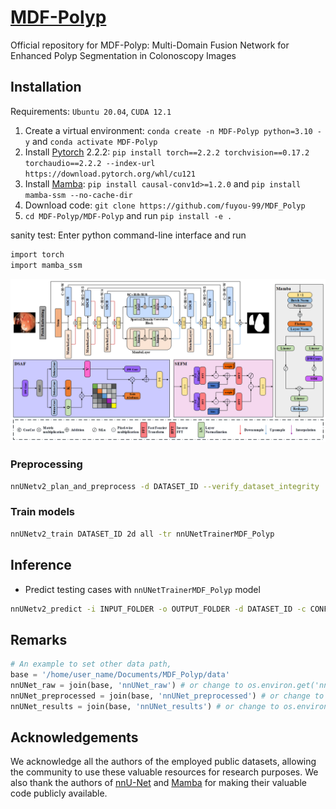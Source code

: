 # [MDF-Polyp](https://github.com/fuyou-99/MDF_Polyp)

Official repository for MDF-Polyp: Multi-Domain Fusion Network for Enhanced Polyp Segmentation in Colonoscopy Images

## Installation 

Requirements: `Ubuntu 20.04`, `CUDA 12.1`

1. Create a virtual environment: `conda create -n MDF-Polyp python=3.10 -y` and `conda activate MDF-Polyp `
2. Install [Pytorch](https://pytorch.org/get-started/previous-versions/#linux-and-windows-4) 2.2.2: `pip install torch==2.2.2 torchvision==0.17.2 torchaudio==2.2.2 --index-url https://download.pytorch.org/whl/cu121`
3. Install [Mamba](https://github.com/state-spaces/mamba): `pip install causal-conv1d>=1.2.0` and `pip install mamba-ssm --no-cache-dir`
4. Download code: `git clone https://github.com/fuyou-99/MDF_Polyp`
5. `cd MDF-Polyp/MDF-Polyp` and run `pip install -e .`


sanity test: Enter python command-line interface and run

```bash
import torch
import mamba_ssm
```

![network](https://github.com/fuyou-99/MDF_Polyp/blob/main/assets/MDF-Polyp-network.png)


### Preprocessing

```bash
nnUNetv2_plan_and_preprocess -d DATASET_ID --verify_dataset_integrity
```

### Train models

```bash
nnUNetv2_train DATASET_ID 2d all -tr nnUNetTrainerMDF_Polyp
```


## Inference

- Predict testing cases with `nnUNetTrainerMDF_Polyp` model

```bash
nnUNetv2_predict -i INPUT_FOLDER -o OUTPUT_FOLDER -d DATASET_ID -c CONFIGURATION -f all -tr nnUNetTrainerMDF_Polyp --disable_tta
```


## Remarks

```python
# An example to set other data path,
base = '/home/user_name/Documents/MDF_Polyp/data'
nnUNet_raw = join(base, 'nnUNet_raw') # or change to os.environ.get('nnUNet_raw')
nnUNet_preprocessed = join(base, 'nnUNet_preprocessed') # or change to os.environ.get('nnUNet_preprocessed')
nnUNet_results = join(base, 'nnUNet_results') # or change to os.environ.get('nnUNet_results')
```


## Acknowledgements

We acknowledge all the authors of the employed public datasets, allowing the community to use these valuable resources for research purposes. We also thank the authors of [nnU-Net](https://github.com/MIC-DKFZ/nnUNet) and [Mamba](https://github.com/state-spaces/mamba) for making their valuable code publicly available.


